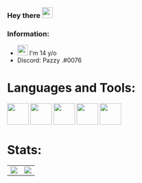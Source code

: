 ### Hey there <img src="https://media.giphy.com/media/hvRJCLFzcasrR4ia7z/giphy.gif" width="25px">

### Information:
- <a target="_blank" rel="noopener noreferrer" href="https://icons8.com/icon/aJPLw-4jUCR3/man-technologyst"><img height="24" src="https://icons8.com/icon/aJPLw-4jUCR3/man-technologyst" style="max-width:100%;"></a> I'm 14 y/o
- Discord: Pazzy .#0076

# Languages and Tools:
<a target="_blank" rel="noopener noreferrer" href="https://img.icons8.com/color/50/000000/javascript.png"><img height="50" src="https://img.icons8.com/color/50/000000/javascript.png" style="max-width:100%;"></a>
<a target="_blank" rel="noopener noreferrer" href="https://img.icons8.com/color/50/000000/nodejs.png"><img height="50" src="https://img.icons8.com/color/50/000000/nodejs.png" style="max-width:100%;"></a>
<a target="_blank" rel="noopener noreferrer" href="https://img.icons8.com/color/50/000000/python.png"><img height="50" src="https://img.icons8.com/color/50/000000/python.png" style="max-width:100%;"></a>
<a target="_blank" rel="noopener noreferrer" href="https://img.icons8.com/color/50/000000/mongodb.png"><img height="50" src="https://img.icons8.com/color/50/000000/mongodb.png" style="max-width:100%;"></a>
<a target="_blank" rel="noopener noreferrer" href="https://img.icons8.com/color/50/000000/visual-studio-code-2019.png"><img height="50" src="https://img.icons8.com/color/50/000000/visual-studio-code-2019.png" style="max-width:100%;"></a>

# Stats:
<table>
  <tr>
    <td align="center" style="padding=0;width=50%;">
      <img align="center" style="padding=0;" src="https://github-readme-stats.vercel.app/api/?username=Pazzy076&show_icons=true&title_color=4F8CC9&text_color=9f9f9f&bg_color=00000000&hide_border=true&icon_color=4F8CC9&hide_title=true&count_private=true" />
    </td>
    <td align="center" style="padding=0;width=50%;">
      <img align="center" style="padding=0;" src="https://github-readme-stats.vercel.app/api/top-langs/?username=Pazzy076&layout=compact&show_icons=true&title_color=4F8CC9&text_color=9f9f9f&bg_color=00000000&hide_border=true&icon_color=00000000&count_private=true" />
    </td>
  </tr>
</table>
